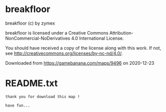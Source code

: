 # breakfloor

breakfloor (c) by zymex

breakfloor is licensed under a
Creative Commons Attribution-NonCommercial-NoDerivatives 4.0 International License.

You should have received a copy of the license along with this
work. If not, see <http://creativecommons.org/licenses/by-nc-nd/4.0/>.

Downloaded from https://gamebanana.com/maps/9496 on 2020-12-23

# README.txt
```
thank you for download this map !

have fun...
```
